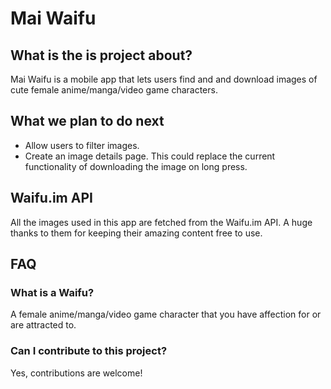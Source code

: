 # Mai Waifu
## What is the is project about?
Mai Waifu is a mobile app that lets users find and and download images of cute female anime/manga/video game characters.
## What we plan to do next
* Allow users to filter images.
* Create an image details page. This could replace the current functionality of downloading the image on long press.
## Waifu.im API
All the images used in this app are fetched from the Waifu.im API. A huge thanks to them for keeping their amazing content free to use.
## FAQ
### What is a Waifu?
A female anime/manga/video game character that you have affection for or are attracted to.
### Can I contribute to this project?
Yes, contributions are welcome!
